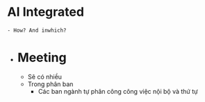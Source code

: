 # AI Integrated
	- How? And inwhich?
- # Meeting
	- Sẽ có nhiều
	- Trong phân ban
		- Các ban ngành tự phân công công việc nội bộ và thứ tự